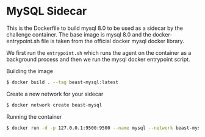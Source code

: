 # MySQL Sidecar

This is the Dockerfile to build mysql 8.0 to be used as a sidecar by the challenge container. The base image is mysql 8.0 and the docker-entrypoint.sh file is taken from the official docker mysql docker library.

We first run the `entrypoint.sh` which runs the agent on the container as a background process and then we run the mysql docker entrypoint script.

Building the image

```bash
$ docker build . --tag beast-mysql:latest
```

Create a new network for your sidecar

```bash
$ docker network create beast-mysql
```

Running the container

```bash
$ docker run -d -p 127.0.0.1:9500:9500 --name mysql --network beast-mysql --env MYSQL_ROOT_PASSWORD=$(openssl rand -hex 20) beast-mysql
```
